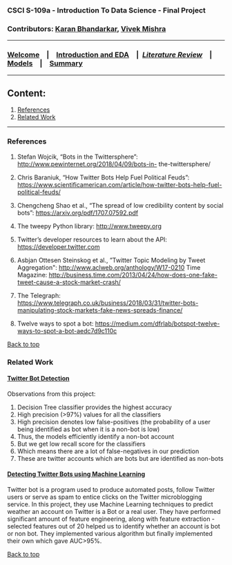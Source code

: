 ### CSCI S-109a - Introduction To Data Science - Final Project
### Contributors: [Karan Bhandarkar](mailto:karanbhandarkar@gmail.com), [Vivek Mishra](mailto:iblpvivek@icloud.com)
<HR>
  
### [Welcome](README.md)&emsp;|&emsp;[Introduction and EDA](intro-and-eda.md)&emsp;|&ensp;[**_Literature Review_**](lit-review.md)&emsp;|&emsp;[Models](models.md)&emsp;|&emsp;[Summary](summary.md)
<HR>


## Content:
1. [References](#references)
1. [Related Work](#related-work)

<HR>
  
### References

1. Stefan Wojcik, “Bots in the Twittersphere”: http://www.pewinternet.org/2018/04/09/bots-in- the-twittersphere/ 

2. Chris Baraniuk, “How Twitter Bots Help Fuel Political Feuds”: https://www.scientificamerican.com/article/how-twitter-bots-help-fuel-political-feuds/ 

3. Chengcheng Shao et al., “The spread of low credibility content by social bots”: https://arxiv.org/pdf/1707.07592.pdf

4. The tweepy Python library: http://www.tweepy.org

5. Twitter’s developer resources to learn about the API: https://developer.twitter.com 

6. Asbjan Ottesen Steinskog et al., ”Twitter Topic Modeling by Tweet Aggregation": http://www.aclweb.org/anthology/W17-0210 
Time Magazine: http://business.time.com/2013/04/24/how-does-one-fake-tweet-cause-a-stock-market-crash/

7. The Telegraph: https://www.telegraph.co.uk/business/2018/03/31/twitter-bots-manipulating-stock-markets-fake-news-spreads-finance/

8. Twelve ways to spot a bot: https://medium.com/dfrlab/botspot-twelve-ways-to-spot-a-bot-aedc7d9c110c

[Back to top](#content)

### Related Work

#### [Twitter Bot Detection](https://github.com/RohanBhirangi/Twitter-Bot-Detection)

Observations from this project:<BR>
1. Decision Tree classifier provides the highest accuracy<BR>
2. High precision (>97%) values for all the classifiers<BR>
3. High precision denotes low false-positives (the probability of a user being identified as bot when it is a non-bot is low)<BR>
4. Thus, the models efficiently identify a non-bot account<BR>
5. But we get low recall score for the classifiers<BR>
6. Which means there are a lot of false-negatives in our prediction<BR>
7. These are twitter accounts which are bots but are identified as non-bots<BR>

#### [Detecting Twitter Bots using Machine Learning](https://github.com/jubins/MachineLearning-Detecting-Twitter-Bots)

Twitter bot is a program used to produce automated posts, follow Twitter users or serve as spam to entice clicks on the Twitter microblogging service. In this project, they use Machine Learning techniques to predict weather an account on Twitter is a Bot or a real user. They have performed significant amount of feature engineering, along with feature extraction - selected features out of 20 helped us to identify whether an account is bot or non bot. They implemented various algorithm but finally implemented their own which gave AUC>95%.

[Back to top](#content)
